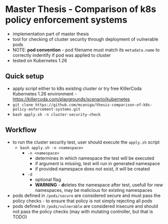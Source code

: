 # Master Thesis - Comparison of k8s policy enforcement systems

- implementation part of master thesis
- tool for checking of cluster security through deployment of vulnerable pods
- NOTE: **pod convention** - pod filename must match its `metadata.name` to correctly indentify if pod was applied to cluster
- tested on Kubernetes 1.26

## Quick setup
- apply script either to k8s existing cluster or try free KillerCoda Kubernetes 1.26 environment - https://killercoda.com/playgrounds/scenario/kubernetes
- `git clone https://github.com/mcaniga/thesis-comparison-of-k8s-policy-enforcement-systems.git`
- `bash apply.sh -n cluster-security-check`

## Workflow
- to run the cluster security test, user should execute the `apply.sh` script
  - `bash apply.sh -n <namespace>`
    - `-n <namespace>` 
      - determines in which namespace the test will be executed
      - if argument is missing, test will run in generated namespace 
      - if provided namespace does not exist, it will be created
    - `-d`
      - optional flag
      - **WARNING** - **d**eletes the namespace after test, usefull for new namespaces, may be malicious for existing namespaces
- pods defined in `/pods/secure` are considered secure and must pass the policy checks - to ensure that policy is not simply rejecting all pods
- pods defined in `/pods/vulnerable` are considered insecure and should not pass the policy checks (may with mutating controller, but that is TODO)